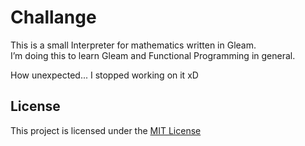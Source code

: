 # Challange

This is a small Interpreter for mathematics written in Gleam.  
I’m doing this to learn Gleam and Functional Programming in general.

How unexpected... I stopped working on it xD

## License

This project is licensed under the [MIT License](/LICENSE)
